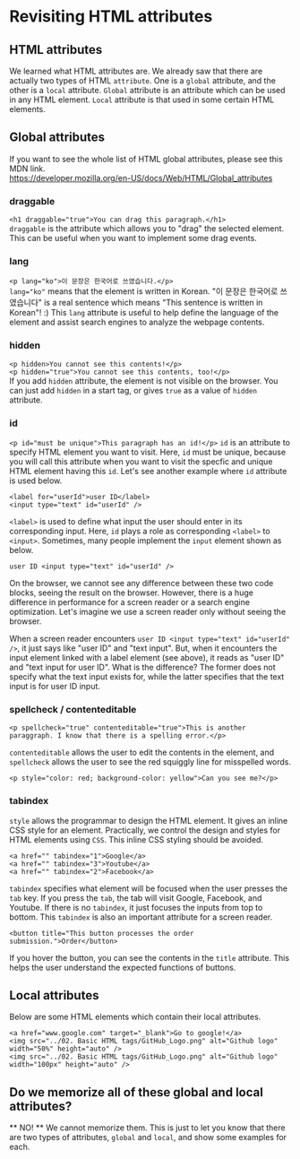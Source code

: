 # Revisiting HTML attributes

## HTML attributes

We learned what HTML attributes are. We already saw that there are actually two types of HTML `attribute`. One is a `global` attribute, and the other is a `local` attribute. `Global` attribute is an attribute which can be used in any HTML element. `Local` attribute is that used in some certain HTML elements.

## Global attributes

If you want to see the whole list of HTML global attributes, please see this MDN link.  
https://developer.mozilla.org/en-US/docs/Web/HTML/Global_attributes

### draggable

`<h1 draggable="true">You can drag this paragraph.</h1>`  
`draggable` is the attribute which allows you to "drag" the selected element. This can be useful when you want to implement some drag events.

### lang

`<p lang="ko">이 문장은 한국어로 쓰였습니다.</p>`  
`lang="ko"` means that the element is written in Korean. "이 문장은 한국어로 쓰였습니다" is a real sentence which means "This sentence is written in Korean"! :) This `lang` attribute is useful to help define the language of the element and assist search engines to analyze the webpage contents.

### hidden

`<p hidden>You cannot see this contents!</p>`  
`<p hidden="true">You cannot see this contents, too!</p>`  
If you add `hidden` attribute, the element is not visible on the browser. You can just add `hidden` in a start tag, or gives `true` as a value of `hidden` attribute.

### id

`<p id="must be unique">This paragraph has an id!</p>`
`id` is an attribute to specify HTML element you want to visit. Here, `id` must be unique, because you will call this attribute when you want to visit the specfic and unique HTML element having this `id`. Let's see another example where `id` attribute is used below.

```
<label for="userId">user ID</label>
<input type="text" id="userId" />
```

`<label>` is used to define what input the user should enter in its corresponding input. Here, `id` plays a role as corresponding `<label>` to `<input>`. Sometimes, many people implement the `input` element shown as below.

```
user ID <input type="text" id="userId" />
```

On the browser, we cannot see any difference between these two code blocks, seeing the result on the browser. However, there is a huge difference in performance for a screen reader or a search engine optimization. Let's imagine we use a screen reader only without seeing the browser.

When a screen reader encounters `user ID <input type="text" id="userId" />`, it just says like "user ID" and "text input". But, when it encounters the input element linked with a label element (see above), it reads as "user ID" and "text input for user ID". What is the difference? The former does not specify what the text input exists for, while the latter specifies that the text input is for user ID input.

### spellcheck / contenteditable

```
<p spellcheck="true" contenteditable="true">This is another paraggraph. I know that there is a spelling error.</p>
```

`contenteditable` allows the user to edit the contents in the element, and `spellcheck` allows the user to see the red squiggly line for misspelled words.

```
<p style="color: red; background-color: yellow">Can you see me?</p>
```

### tabindex

`style` allows the programmar to design the HTML element. It gives an inline CSS style for an element. Practically, we control the design and styles for HTML elements using `CSS`. This inline CSS styling should be avoided.

```
<a href="" tabindex="1">Google</a>
<a href="" tabindex="3">Youtube</a>
<a href="" tabindex="2">Facebook</a>
```

`tabindex` specifies what element will be focused when the user presses the `tab` key. If you press the `tab`, the tab will visit Google, Facebook, and Youtube. If there is no `tabindex`, it just focuses the inputs from top to bottom. This `tabindex` is also an important attribute for a screen reader.

```
<button title="This button processes the order submission.">Order</button>
```

If you hover the button, you can see the contents in the `title` attribute. This helps the user understand the expected functions of buttons.

## Local attributes

Below are some HTML elements which contain their local attributes.

```
<a href="www.google.com" target="_blank">Go to google!</a>
<img src="../02. Basic HTML tags/GitHub_Logo.png" alt="Github logo" width="50%" height="auto" />
<img src="../02. Basic HTML tags/GitHub_Logo.png" alt="Github logo" width="100px" height="auto" />
```

## Do we memorize all of these global and local attributes?

** NO! ** We cannot memorize them. This is just to let you know that there are two types of attributes, `global` and `local`, and show some examples for each.

